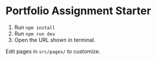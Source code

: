 # Portfolio Assignment Starter

1. Run `npm install`
2. Run `npm run dev`
3. Open the URL shown in terminal.

Edit pages in `src/pages/` to customize.
